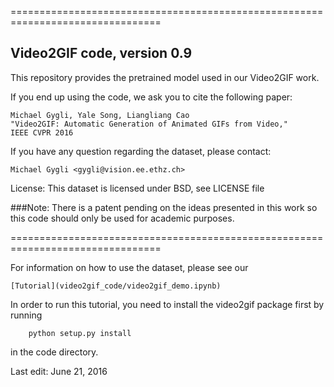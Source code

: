 ================================================================================

## Video2GIF code, version 0.9

This repository provides the pretrained model used in our Video2GIF work.

If you end up using the code, we ask you to cite the following paper:

    Michael Gygli, Yale Song, Liangliang Cao
    "Video2GIF: Automatic Generation of Animated GIFs from Video,"
    IEEE CVPR 2016

If you have any question regarding the dataset, please contact:

    Michael Gygli <gygli@vision.ee.ethz.ch>

License: This dataset is licensed under BSD, see LICENSE file

###Note: There is a patent pending on the ideas presented in this work so this code should only be used for academic purposes.

================================================================================

For information on how to use the dataset, please see our

    [Tutorial](video2gif_code/video2gif_demo.ipynb)

In order to run this tutorial, you need to install the video2gif package first by running
```
    python setup.py install
```

in the code directory.
   
Last edit: June 21, 2016
